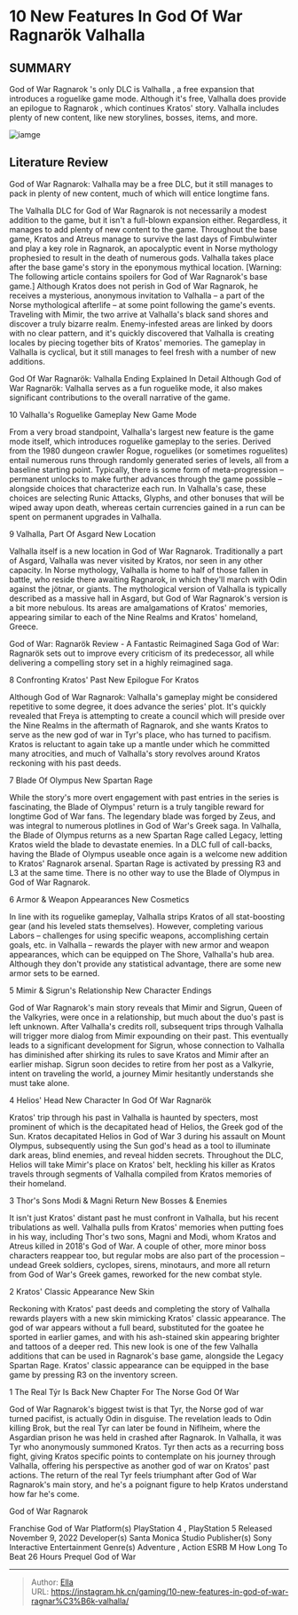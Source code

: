 # 10 New Features In God Of War Ragnarök Valhalla


## SUMMARY 


God of War Ragnarok
&#39;s only DLC is 
Valhalla
, a free expansion that introduces a roguelike game mode. 
 Although it&#39;s free, 
Valhalla
 does provide an epilogue to 
Ragnarok
, which continues Kratos&#39; story. 
Valhalla
 includes plenty of new content, like new storylines, bosses, items, and more. 

![iamge](https://static1.srcdn.com/wordpress/wp-content/uploads/2023/12/god-of-war-ragnaork-kratos-valhalla.jpg)

## Literature Review

God of War Ragnarok: Valhalla may be a free DLC, but it still manages to pack in plenty of new content, much of which will entice longtime fans.




The Valhalla DLC for God of War Ragnarok is not necessarily a modest addition to the game, but it isn&#39;t a full-blown expansion either. Regardless, it manages to add plenty of new content to the game. Throughout the base game, Kratos and Atreus manage to survive the last days of Fimbulwinter and play a key role in Ragnarok, an apocalyptic event in Norse mythology prophesied to result in the death of numerous gods. Valhalla takes place after the base game&#39;s story in the eponymous mythical location.
[Warning: The following article contains spoilers for God of War Ragnarok&#39;s base game.]
Although Kratos does not perish in God of War Ragnarok, he receives a mysterious, anonymous invitation to Valhalla – a part of the Norse mythological afterlife – at some point following the game&#39;s events. Traveling with Mimir, the two arrive at Valhalla&#39;s black sand shores and discover a truly bizarre realm. Enemy-infested areas are linked by doors with no clear pattern, and it&#39;s quickly discovered that Valhalla is creating locales by piecing together bits of Kratos&#39; memories. The gameplay in Valhalla is cyclical, but it still manages to feel fresh with a number of new additions.
            
 
 God Of War Ragnarök: Valhalla Ending Explained In Detail 
Although God of War Ragnarök: Valhalla serves as a fun roguelike mode, it also makes significant contributions to the overall narrative of the game.












 








 10  Valhalla&#39;s Roguelike Gameplay 
New Game Mode


 







From a very broad standpoint, Valhalla&#39;s largest new feature is the game mode itself, which introduces roguelike gameplay to the series. Derived from the 1980 dungeon crawler Rogue, roguelikes (or sometimes roguelites) entail numerous runs through randomly generated series of levels, all from a baseline starting point. Typically, there is some form of meta-progression – permanent unlocks to make further advances through the game possible – alongside choices that characterize each run. In Valhalla&#39;s case, these choices are selecting Runic Attacks, Glyphs, and other bonuses that will be wiped away upon death, whereas certain currencies gained in a run can be spent on permanent upgrades in Valhalla.





 9  Valhalla, Part Of Asgard 
New Location


 







Valhalla itself is a new location in God of War Ragnarok. Traditionally a part of Asgard, Valhalla was never visited by Kratos, nor seen in any other capacity. In Norse mythology, Valhalla is home to half of those fallen in battle, who reside there awaiting Ragnarok, in which they&#39;ll march with Odin against the jötnar, or giants. The mythological version of Valhalla is typically described as a massive hall in Asgard, but God of War Ragnarok&#39;s version is a bit more nebulous. Its areas are amalgamations of Kratos&#39; memories, appearing similar to each of the Nine Realms and Kratos&#39; homeland, Greece.
            
 
 God of War: Ragnarök Review - A Fantastic Reimagined Saga 
God of War: Ragnarök sets out to improve every criticism of its predecessor, all while delivering a compelling story set in a highly reimagined saga.








 8  Confronting Kratos&#39; Past 
New Epilogue For Kratos
        

Although God of War Ragnarok: Valhalla&#39;s gameplay might be considered repetitive to some degree, it does advance the series&#39; plot. It&#39;s quickly revealed that Freya is attempting to create a council which will preside over the Nine Realms in the aftermath of Ragnarok, and she wants Kratos to serve as the new god of war in Tyr&#39;s place, who has turned to pacifism. Kratos is reluctant to again take up a mantle under which he committed many atrocities, and much of Valhalla&#39;s story revolves around Kratos reckoning with his past deeds.





 7  Blade Of Olympus 
New Spartan Rage
        

While the story&#39;s more overt engagement with past entries in the series is fascinating, the Blade of Olympus&#39; return is a truly tangible reward for longtime God of War fans. The legendary blade was forged by Zeus, and was integral to numerous plotlines in God of War&#39;s Greek saga. In Valhalla, the Blade of Olympus returns as a new Spartan Rage called Legacy, letting Kratos wield the blade to devastate enemies. In a DLC full of call-backs, having the Blade of Olympus useable once again is a welcome new addition to Kratos&#39; Ragnarok arsenal.
Spartan Rage is activated by pressing R3 and L3 at the same time. There is no other way to use the Blade of Olympus in God of War Ragnarok. 






 6  Armor &amp; Weapon Appearances 
New Cosmetics
        

In line with its roguelike gameplay, Valhalla strips Kratos of all stat-boosting gear (and his leveled stats themselves). However, completing various Labors – challenges for using specific weapons, accomplishing certain goals, etc. in Valhalla – rewards the player with new armor and weapon appearances, which can be equipped on The Shore, Valhalla&#39;s hub area. Although they don&#39;t provide any statistical advantage, there are some new armor sets to be earned.





 5  Mimir &amp; Sigrun&#39;s Relationship 
New Character Endings
        

God of War Ragnarok&#39;s main story reveals that Mimir and Sigrun, Queen of the Valkyries, were once in a relationship, but much about the duo&#39;s past is left unknown. After Valhalla&#39;s credits roll, subsequent trips through Valhalla will trigger more dialog from Mimir expounding on their past. This eventually leads to a significant development for Sigrun, whose connection to Valhalla has diminished after shirking its rules to save Kratos and Mimir after an earlier mishap. Sigrun soon decides to retire from her post as a Valkyrie, intent on traveling the world, a journey Mimir hesitantly understands she must take alone.





 4  Helios&#39; Head 
New Character In God Of War Ragnarök
        

Kratos&#39; trip through his past in Valhalla is haunted by specters, most prominent of which is the decapitated head of Helios, the Greek god of the Sun. Kratos decapitated Helios in God of War 3 during his assault on Mount Olympus, subsequently using the Sun god&#39;s head as a tool to illuminate dark areas, blind enemies, and reveal hidden secrets. Throughout the DLC, Helios will take Mimir&#39;s place on Kratos&#39; belt, heckling his killer as Kratos travels through segments of Valhalla compiled from Kratos memories of their homeland.





 3  Thor&#39;s Sons Modi &amp; Magni Return 
New Bosses &amp; Enemies
        

It isn&#39;t just Kratos&#39; distant past he must confront in Valhalla, but his recent tribulations as well. Valhalla pulls from Kratos&#39; memories when putting foes in his way, including Thor&#39;s two sons, Magni and Modi, whom Kratos and Atreus killed in 2018&#39;s God of War. A couple of other, more minor boss characters reappear too, but regular mobs are also part of the procession – undead Greek soldiers, cyclopes, sirens, minotaurs, and more all return from God of War&#39;s Greek games, reworked for the new combat style.





 2  Kratos&#39; Classic Appearance 
New Skin
        

Reckoning with Kratos&#39; past deeds and completing the story of Valhalla rewards players with a new skin mimicking Kratos&#39; classic appearance. The god of war appears without a full beard, substituted for the goatee he sported in earlier games, and with his ash-stained skin appearing brighter and tattoos of a deeper red. This new look is one of the few Valhalla additions that can be used in Ragnarok&#39;s base game, alongside the Legacy Spartan Rage.
Kratos&#39; classic appearance can be equipped in the base game by pressing R3 on the inventory screen. 






 1  The Real Týr Is Back 
New Chapter For The Norse God Of War


 







God of War Ragnarok&#39;s biggest twist is that Tyr, the Norse god of war turned pacifist, is actually Odin in disguise. The revelation leads to Odin killing Brok, but the real Tyr can later be found in Niflheim, where the Asgardian prison he was held in crashed after Ragnarok. In Valhalla, it was Tyr who anonymously summoned Kratos. Tyr then acts as a recurring boss fight, giving Kratos specific points to contemplate on his journey through Valhalla, offering his perspective as another god of war on Kratos&#39; past actions. The return of the real Tyr feels triumphant after God of War Ragnarok&#39;s main story, and he&#39;s a poignant figure to help Kratos understand how far he&#39;s come.
        


  God of War Ragnarok  


  Franchise    God of War     Platform(s)    PlayStation 4 , PlayStation 5     Released    November 9, 2022     Developer(s)    Santa Monica Studio     Publisher(s)    Sony Interactive Entertainment     Genre(s)    Adventure , Action     ESRB    M     How Long To Beat    26 Hours     Prequel    God of War    



---

> Author: [Ella](https://instagram.hk.cn/)  
> URL: https://instagram.hk.cn/gaming/10-new-features-in-god-of-war-ragnar%C3%B6k-valhalla/  

